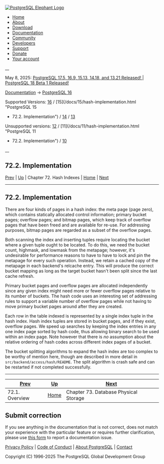 [ ![PostgreSQL Elephant Logo](/media/img/about/press/elephant.png) ](/)

  * [Home](/ "Home")
  * [About](/about/ "About")
  * [Download](/download/ "Download")
  * [Documentation](/docs/ "Documentation")
  * [Community](/community/ "Community")
  * [Developers](/developer/ "Developers")
  * [Support](/support/ "Support")
  * [Donate](/about/donate/ "Donate")
  * [Your account](/account/ "Your account")

__

May 8, 2025: [ PostgreSQL 17.5, 16.9, 15.13, 14.18, and 13.21 Released! ](/about/news/postgresql-175-169-1513-1418-and-1321-released-3072/) | [ PostgreSQL 18 Beta 1 Released! ](/about/news/postgresql-18-beta-1-released-3070/)

[Documentation](/docs/ "Documentation") -> [PostgreSQL
16](/docs/16/index.html)

Supported Versions: [16](/docs/16/hash-implementation.html "PostgreSQL 16 -
72.2. Implementation") / [15](/docs/15/hash-implementation.html "PostgreSQL 15
- 72.2. Implementation") / [14](/docs/14/hash-implementation.html "PostgreSQL
14 - 72.2. Implementation") / [13](/docs/13/hash-implementation.html
"PostgreSQL 13 - 72.2. Implementation")

Unsupported versions: [12](/docs/12/hash-implementation.html "PostgreSQL 12 -
72.2. Implementation") / [11](/docs/11/hash-implementation.html "PostgreSQL 11
- 72.2. Implementation") / [10](/docs/10/hash-implementation.html "PostgreSQL
10 - 72.2. Implementation")

__

72.2. Implementation  
---  
[Prev](hash-intro.html "72.1. Overview")  | [Up](hash-index.html "Chapter 72. Hash Indexes") | Chapter 72. Hash Indexes | [Home](index.html "PostgreSQL 16.9 Documentation") |  [Next](storage.html "Chapter 73. Database Physical Storage")  
  
* * *

## 72.2. Implementation #

There are four kinds of pages in a hash index: the meta page (page zero),
which contains statically allocated control information; primary bucket pages;
overflow pages; and bitmap pages, which keep track of overflow pages that have
been freed and are available for re-use. For addressing purposes, bitmap pages
are regarded as a subset of the overflow pages.

Both scanning the index and inserting tuples require locating the bucket where
a given tuple ought to be located. To do this, we need the bucket count,
highmask, and lowmask from the metapage; however, it's undesirable for
performance reasons to have to have to lock and pin the metapage for every
such operation. Instead, we retain a cached copy of the metapage in each
backend's relcache entry. This will produce the correct bucket mapping as long
as the target bucket hasn't been split since the last cache refresh.

Primary bucket pages and overflow pages are allocated independently since any
given index might need more or fewer overflow pages relative to its number of
buckets. The hash code uses an interesting set of addressing rules to support
a variable number of overflow pages while not having to move primary bucket
pages around after they are created.

Each row in the table indexed is represented by a single index tuple in the
hash index. Hash index tuples are stored in bucket pages, and if they exist,
overflow pages. We speed up searches by keeping the index entries in any one
index page sorted by hash code, thus allowing binary search to be used within
an index page. Note however that there is *no* assumption about the relative
ordering of hash codes across different index pages of a bucket.

The bucket splitting algorithms to expand the hash index are too complex to be
worthy of mention here, though are described in more detail in
`src/backend/access/hash/README`. The split algorithm is crash safe and can be
restarted if not completed successfully.

* * *

[Prev](hash-intro.html "72.1. Overview")  | [Up](hash-index.html "Chapter 72. Hash Indexes") |  [Next](storage.html "Chapter 73. Database Physical Storage")  
---|---|---  
72.1. Overview  | [Home](index.html "PostgreSQL 16.9 Documentation") |  Chapter 73. Database Physical Storage  
  
## Submit correction

If you see anything in the documentation that is not correct, does not match
your experience with the particular feature or requires further clarification,
please use [this form](/account/comments/new/16/hash-implementation.html/) to
report a documentation issue.

[Privacy Policy](/about/privacypolicy) | [Code of Conduct](/about/policies/coc/) | [About PostgreSQL](/about/) | [Contact](/about/contact/)  

Copyright (C) 1996-2025 The PostgreSQL Global Development Group


